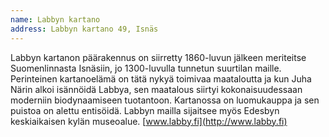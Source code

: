```yaml
---
name: Labbyn kartano
address: Labbyn kartano 49, Isnäs
---
```

Labbyn kartanon päärakennus on siirretty 1860-luvun jälkeen meriteitse Suomenlinnasta Isnäsiin, jo 1300-luvulla tunnetun suurtilan maille. Perinteinen kartanoelämä on tätä nykyä toimivaa maataloutta ja kun Juha Närin alkoi isännöidä Labbya, sen maatalous siirtyi kokonaisuudessaan moderniin biodynaamiseen tuotantoon. Kartanossa on luomukauppa ja sen puistoa on alettu entisöidä. Labbyn mailla sijaitsee myös Edesbyn keskiaikaisen kylän museoalue. [www.labby.fi](http://www.labby.fi)